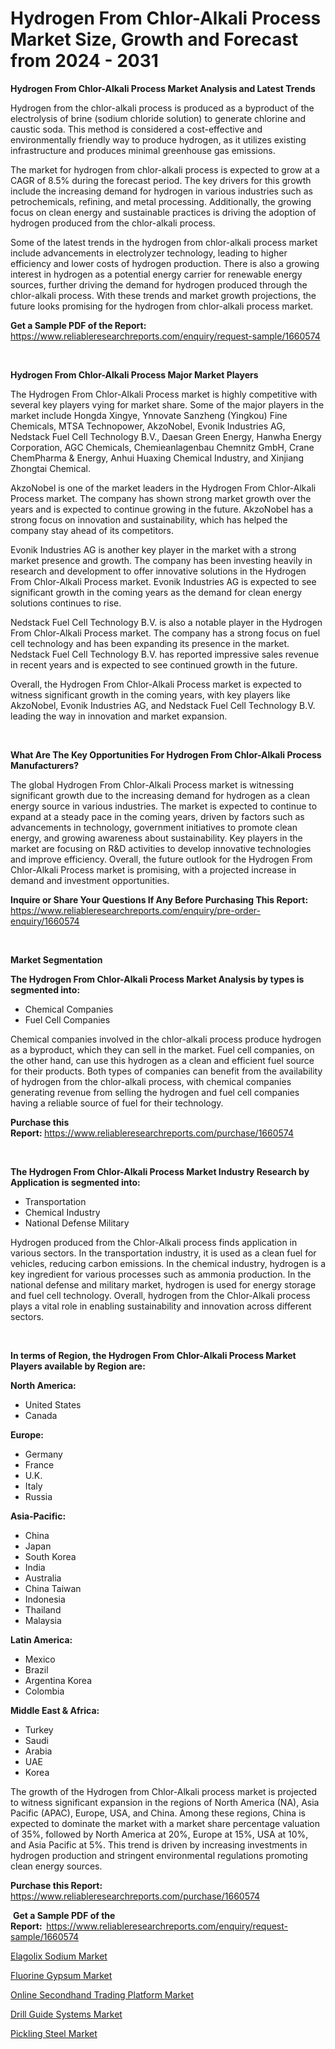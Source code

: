 <p><h1>Hydrogen From Chlor-Alkali Process Market Size, Growth and Forecast from 2024 - 2031</h1></p><p><strong>Hydrogen From Chlor-Alkali Process Market Analysis and Latest Trends</strong></p>
<p><p>Hydrogen from the chlor-alkali process is produced as a byproduct of the electrolysis of brine (sodium chloride solution) to generate chlorine and caustic soda. This method is considered a cost-effective and environmentally friendly way to produce hydrogen, as it utilizes existing infrastructure and produces minimal greenhouse gas emissions.</p><p>The market for hydrogen from chlor-alkali process is expected to grow at a CAGR of 8.5% during the forecast period. The key drivers for this growth include the increasing demand for hydrogen in various industries such as petrochemicals, refining, and metal processing. Additionally, the growing focus on clean energy and sustainable practices is driving the adoption of hydrogen produced from the chlor-alkali process.</p><p>Some of the latest trends in the hydrogen from chlor-alkali process market include advancements in electrolyzer technology, leading to higher efficiency and lower costs of hydrogen production. There is also a growing interest in hydrogen as a potential energy carrier for renewable energy sources, further driving the demand for hydrogen produced through the chlor-alkali process. With these trends and market growth projections, the future looks promising for the hydrogen from chlor-alkali process market.</p></p>
<p><strong>Get a Sample PDF of the Report:&nbsp;</strong> <a href="https://www.reliableresearchreports.com/enquiry/request-sample/1660574">https://www.reliableresearchreports.com/enquiry/request-sample/1660574</a></p>
<p>&nbsp;</p>
<p><strong>Hydrogen From Chlor-Alkali Process Major Market Players</strong></p>
<p><p>The Hydrogen From Chlor-Alkali Process market is highly competitive with several key players vying for market share. Some of the major players in the market include Hongda Xingye, Ynnovate Sanzheng (Yingkou) Fine Chemicals, MTSA Technopower, AkzoNobel, Evonik Industries AG, Nedstack Fuel Cell Technology B.V., Daesan Green Energy, Hanwha Energy Corporation, AGC Chemicals, Chemieanlagenbau Chemnitz GmbH, Crane ChemPharma & Energy, Anhui Huaxing Chemical Industry, and Xinjiang Zhongtai Chemical.</p><p>AkzoNobel is one of the market leaders in the Hydrogen From Chlor-Alkali Process market. The company has shown strong market growth over the years and is expected to continue growing in the future. AkzoNobel has a strong focus on innovation and sustainability, which has helped the company stay ahead of its competitors.</p><p>Evonik Industries AG is another key player in the market with a strong market presence and growth. The company has been investing heavily in research and development to offer innovative solutions in the Hydrogen From Chlor-Alkali Process market. Evonik Industries AG is expected to see significant growth in the coming years as the demand for clean energy solutions continues to rise.</p><p>Nedstack Fuel Cell Technology B.V. is also a notable player in the Hydrogen From Chlor-Alkali Process market. The company has a strong focus on fuel cell technology and has been expanding its presence in the market. Nedstack Fuel Cell Technology B.V. has reported impressive sales revenue in recent years and is expected to see continued growth in the future.</p><p>Overall, the Hydrogen From Chlor-Alkali Process market is expected to witness significant growth in the coming years, with key players like AkzoNobel, Evonik Industries AG, and Nedstack Fuel Cell Technology B.V. leading the way in innovation and market expansion.</p></p>
<p>&nbsp;</p>
<p><strong>What Are The Key Opportunities For Hydrogen From Chlor-Alkali Process Manufacturers?</strong></p>
<p><p>The global Hydrogen From Chlor-Alkali Process market is witnessing significant growth due to the increasing demand for hydrogen as a clean energy source in various industries. The market is expected to continue to expand at a steady pace in the coming years, driven by factors such as advancements in technology, government initiatives to promote clean energy, and growing awareness about sustainability. Key players in the market are focusing on R&D activities to develop innovative technologies and improve efficiency. Overall, the future outlook for the Hydrogen From Chlor-Alkali Process market is promising, with a projected increase in demand and investment opportunities.</p></p>
<p><strong>Inquire or Share Your Questions If Any Before Purchasing This Report:</strong> <a href="https://www.reliableresearchreports.com/enquiry/pre-order-enquiry/1660574">https://www.reliableresearchreports.com/enquiry/pre-order-enquiry/1660574</a></p>
<p>&nbsp;</p>
<p><strong>Market Segmentation</strong></p>
<p><strong>The Hydrogen From Chlor-Alkali Process Market Analysis by types is segmented into:</strong></p>
<p><ul><li>Chemical Companies</li><li>Fuel Cell Companies</li></ul></p>
<p><p>Chemical companies involved in the chlor-alkali process produce hydrogen as a byproduct, which they can sell in the market. Fuel cell companies, on the other hand, can use this hydrogen as a clean and efficient fuel source for their products. Both types of companies can benefit from the availability of hydrogen from the chlor-alkali process, with chemical companies generating revenue from selling the hydrogen and fuel cell companies having a reliable source of fuel for their technology.</p></p>
<p><strong>Purchase this Report:&nbsp;</strong><a href="https://www.reliableresearchreports.com/purchase/1660574">https://www.reliableresearchreports.com/purchase/1660574</a></p>
<p>&nbsp;</p>
<p><strong>The Hydrogen From Chlor-Alkali Process Market Industry Research by Application is segmented into:</strong></p>
<p><ul><li>Transportation</li><li>Chemical Industry</li><li>National Defense Military</li></ul></p>
<p><p>Hydrogen produced from the Chlor-Alkali process finds application in various sectors. In the transportation industry, it is used as a clean fuel for vehicles, reducing carbon emissions. In the chemical industry, hydrogen is a key ingredient for various processes such as ammonia production. In the national defense and military market, hydrogen is used for energy storage and fuel cell technology. Overall, hydrogen from the Chlor-Alkali process plays a vital role in enabling sustainability and innovation across different sectors.</p></p>
<p>&nbsp;</p>
<p><strong>In terms of Region, the Hydrogen From Chlor-Alkali Process Market Players available by Region are:</strong></p>
<p>
    <p> <strong> North America: </strong>
        <ul>
            <li>United States</li>
            <li>Canada</li>
        </ul>
        </p> 
    <p> <strong> Europe: </strong>
        <ul>
            <li>Germany</li>
            <li>France</li>
            <li>U.K.</li>
            <li>Italy</li>
            <li>Russia</li>
        </ul>
        </p> 
    <p> <strong> Asia-Pacific: </strong>
        <ul>
            <li>China</li>
            <li>Japan</li>
            <li>South Korea</li>
            <li>India</li>
            <li>Australia</li>
            <li>China Taiwan</li>
            <li>Indonesia</li>
            <li>Thailand</li>
            <li>Malaysia</li>
        </ul>
        </p> 
    <p> <strong> Latin America: </strong>
        <ul>
            <li>Mexico</li>
            <li>Brazil</li>
            <li>Argentina Korea</li>
            <li>Colombia</li>
        </ul>
        </p> 
    <p> <strong> Middle East & Africa: </strong>
        <ul>
            <li>Turkey</li>
            <li>Saudi</li>
            <li>Arabia</li>
            <li>UAE</li>
            <li>Korea</li>
        </ul>
    </p>
    </p>
<p><p>The growth of the Hydrogen from Chlor-Alkali process market is projected to witness significant expansion in the regions of North America (NA), Asia Pacific (APAC), Europe, USA, and China. Among these regions, China is expected to dominate the market with a market share percentage valuation of 35%, followed by North America at 20%, Europe at 15%, USA at 10%, and Asia Pacific at 5%. This trend is driven by increasing investments in hydrogen production and stringent environmental regulations promoting clean energy sources.</p></p>
<p><strong>Purchase this Report: </strong><a href="https://www.reliableresearchreports.com/purchase/1660574">https://www.reliableresearchreports.com/purchase/1660574</a></p>
<p>&nbsp;<strong>Get a Sample PDF of the Report:&nbsp;&nbsp;</strong><a href="https://www.reliableresearchreports.com/enquiry/request-sample/1660574">https://www.reliableresearchreports.com/enquiry/request-sample/1660574</a></p>
<p><strong></strong></p>
<p><p><a href="https://view.publitas.com/reportprime-1/elagolix-sodium-market-size-share-trends-analysis-report-by-material-by-type-by-end-user-by-region-and-segment-forecasts-2024-2031/">Elagolix Sodium Market</a></p><p><a href="https://spotless-saver-8fd.notion.site/Fluorine-Gypsum-Market-Size-Focuses-on-Market-Dynamics-In-Depth-Analysis-and-Future-Projections-of--c8a5a8f66ea54499a074f075dc2c47e2">Fluorine Gypsum Market</a></p><p><a href="https://gentle-editor-9db.notion.site/Insights-into-Online-Secondhand-Trading-Platform-Market-Size-Analysing-Market-Share-Trends-and-Gr-916272feeb814eb6928ef018b2f2321f">Online Secondhand Trading Platform Market</a></p><p><a href="https://cautious-neon-760.notion.site/Insights-into-Drill-Guide-Systems-Market-Size-Analysing-Market-Share-Trends-and-Growth-from-2024--6f6469522caa4755b096bce9dd968ea0">Drill Guide Systems Market</a></p><p><a href="https://view.publitas.com/reportprime-1/pickling-steel-market-research-report-forecasted-for-period-from-2024-2031-by-market-type-market-application-and-region/">Pickling Steel Market</a></p></p>